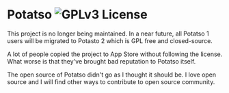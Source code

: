 # Potatso ![GPLv3 License](https://img.shields.io/badge/License-GPLv3-blue.svg)

This project is no longer being maintained. In a near future, all Potatso 1 users will be migrated to Potasto 2 which is GPL free and closed-source.

A lot of people copied the project to App Store without following the license. What worse is that they've brought bad reputation to Potatso itself. 

The open source of Potatso didn't go as I thought it should be. I love open source and I will find other ways to contribute to open source community. 

